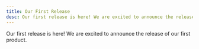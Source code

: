 ```yaml
---
title: Our First Release
desc: Our first release is here! We are excited to announce the release of our first product.
---
```


Our first release is here! We are excited to announce the release of our first product.


